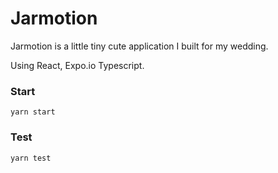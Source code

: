 # Jarmotion

Jarmotion is a little tiny cute application I built for my wedding.

Using React, Expo.io Typescript.

### Start

```
yarn start
```

### Test

```
yarn test
```
